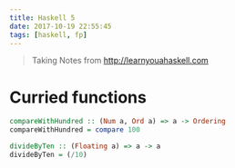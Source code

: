 ```yaml
---
title: Haskell 5
date: 2017-10-19 22:55:45
tags: [haskell, fp]
---
```


> Taking Notes from http://learnyouahaskell.com

# Curried functions

```haskell
compareWithHundred :: (Num a, Ord a) => a -> Ordering
compareWithHundred = compare 100

divideByTen :: (Floating a) => a -> a
divideByTen = (/10)
```
<!--more-->


